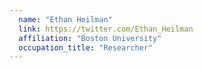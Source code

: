 ```yaml
---
  name: "Ethan Heilman"
  link: https://twitter.com/Ethan_Heilman
  affiliation: "Boston University"
  occupation_title: "Researcher"
---
```

